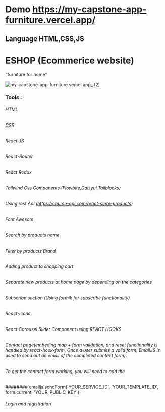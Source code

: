 # Demo https://my-capstone-app-furniture.vercel.app/
## Language HTML,CSS,JS 
# ESHOP (Ecommerice website)
"furniture for home"

 ![my-capstone-app-furniture vercel app_ (2)](https://user-images.githubusercontent.com/106581879/190993449-79ef5091-b64a-444c-a0fd-c17e2035caec.png)


### Tools :

###### HTML
###### CSS
###### React JS
###### React-Router
###### React Redux
###### Tailwind Css Components (Flowbite,Daisyui,Tailblocks)
###### Using rest ApI (https://course-api.com/react-store-products)
###### Font Awesom 
###### Search by products name
###### Filter by products Brand
###### Adding product to shopping cart
###### Separate new products at home page by depending on the categories
###### Subscribe section (Using formik for subscribe functionality)
###### React-icons
###### React Carousel Slider Component using REACT HOOKS 
###### Contact page(embeding map +  form validation, and reset functionality is handled by react-hook-form. Once a user submits a valid form, EmailJS is used to send out an email of the completed contact form).

###### To get the contact form working, you will need to add the  
######## emailjs.sendForm('YOUR_SERVICE_ID', 'YOUR_TEMPLATE_ID', form.current, 'YOUR_PUBLIC_KEY')


###### Login and registration


